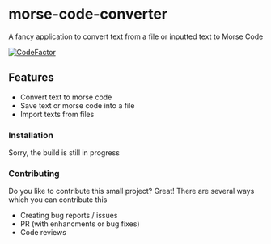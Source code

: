 # morse-code-converter
A fancy application to convert text from a file or inputted text to Morse Code

[![CodeFactor](https://www.codefactor.io/repository/github/seniru/morse-code-converter/badge)](https://www.codefactor.io/repository/github/seniru/morse-code-converter)

## Features

- Convert text to morse code
- Save text or morse code into a file
- Import texts from files

### Installation
Sorry, the build is still in progress

### Contributing
Do you like to contribute this small project? Great! There are several ways which you can contribute this
 - Creating bug reports / issues
 - PR (with enhancments or bug fixes)
 - Code reviews
